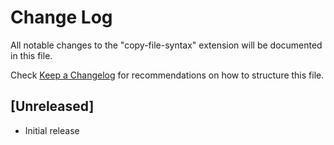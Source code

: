 # Change Log

All notable changes to the "copy-file-syntax" extension will be documented in this file.

Check [Keep a Changelog](http://keepachangelog.com/) for recommendations on how to structure this file.

## [Unreleased]

- Initial release